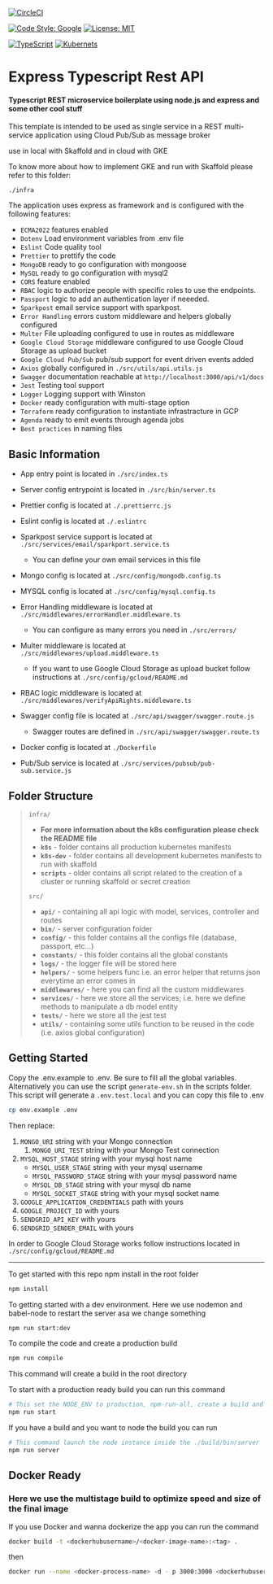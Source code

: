 [![CircleCI](https://dl.circleci.com/status-badge/img/gh/giuseppealbrizio/express-typescript-rest-api/tree/main.svg?style=svg&circle-token=6a866397a72b071d013d7c3fad96847dbb87149f)](https://dl.circleci.com/status-badge/redirect/gh/giuseppealbrizio/express-typescript-rest-api/tree/main)

[![Code Style: Google](https://img.shields.io/badge/code%20style-google-blueviolet.svg)](https://github.com/google/gts)
[![License: MIT](https://img.shields.io/badge/License-MIT-yellow.svg)](https://opensource.org/licenses/MIT)

[![TypeScript](https://img.shields.io/badge/TypeScript-007ACC?style=for-the-badge&logo=typescript&logoColor=white)](https://github.com/Envoy-VC/awesome-badges)
[![Kubernets](https://img.shields.io/badge/kubernetes-%23326ce5.svg?style=for-the-badge&logo=kubernetes&logoColor=white)](https://github.com/Envoy-VC/awesome-badges)

# Express Typescript Rest API

#### Typescript REST microservice boilerplate using node.js and express and some other cool stuff

This template is intended to be used as single service in a REST multi-service application using Cloud Pub/Sub as
message broker

use in local with Skaffold and in cloud with GKE

To know more about how to implement GKE and run with Skaffold please refer to this folder:

`./infra`

The application uses express as framework and is configured with the following features:

- `ECMA2022` features enabled
- `Dotenv` Load environment variables from .env file
- `Eslint` Code quality tool
- `Prettier` to prettify the code
- `MongoDB` ready to go configuration with mongoose
- `MySQL` ready to go configuration with mysql2
- `CORS` feature enabled
- `RBAC` logic to authorize people with specific roles to use the endpoints.
- `Passport` logic to add an authentication layer if neeeded.
- `Sparkpost` email service support with sparkpost.
- `Error Handling` errors custom middleware and helpers globally configured
- `Multer` File uploading configured to use in routes as middleware
- `Google Cloud Storage` middleware configured to use Google Cloud Storage as upload bucket
- `Google Cloud Pub/Sub` pub/sub support for event driven events added
- `Axios` globally configured in `./src/utils/api.utils.js`
- `Swagger` documentation reachable at `http://localhost:3000/api/v1/docs`
- `Jest` Testing tool support
- `Logger` Logging support with Winston
- `Docker` ready configuration with multi-stage option
- `Terraform` ready configuration to instantiate infrastracture in GCP
- `Agenda` ready to emit events through agenda jobs
- `Best practices` in naming files

## Basic Information

- App entry point is located in `./src/index.ts`

- Server config entrypoint is located in `./src/bin/server.ts`

- Prettier config is located at `./.prettierrc.js`

- Eslint config is located at `./.eslintrc`

- Sparkpost service support is located at `./src/services/email/sparkport.service.ts`

  - You can define your own email services in this file

- Mongo config is located at `./src/config/mongodb.config.ts`

- MYSQL config is located at `./src/config/mysql.config.ts`

- Error Handling middleware is located at `./src/middlewares/errorHandler.middleware.ts`

  - You can configure as many errors you need in `./src/errors/`

- Multer middleware is located at `./src/middlewares/upload.middleware.ts`

  - If you want to use Google Cloud Storage as upload bucket follow instructions at `./src/config/gcloud/README.md`

- RBAC logic middleware is located at `./src/middlewares/verifyApiRights.middleware.ts`

- Swagger config file is located at `./src/api/swagger/swagger.route.js`

  - Swagger routes are defined in `./src/api/swagger/swagger.route.ts`

- Docker config is located at `./Dockerfile`

- Pub/Sub service is located at `./src/services/pubsub/pub-sub.service.js`

## Folder Structure

> `infra/`
>
> - **For more information about the k8s configuration please check the README file**
> - **`k8s`** - folder contains all production kubernetes manifests
> - **`k8s-dev`** - folder contains all development kubernetes manifests to run with skaffold
> - **`scripts`** - older contains all script related to the creation of a cluster or running skaffold or secret
>   creation
>
> `src/`
>
> - **`api/`** - containing all api logic with model, services, controller and routes
> - **`bin/`** - server configuration folder
> - **`config/`** - this folder contains all the configs file (database, passport, etc...)
> - **`constants/`** - this folder contains all the global constants
> - **`logs/`** - the logger file will be stored here
> - **`helpers/`** - some helpers func i.e. an error helper that returns json everytime an error comes in
> - **`middlewares/`** - here you can find all the custom middlewares
> - **`services/`** - here we store all the services; i.e. here we define methods to manipulate a db model entity
> - **`tests/`** - here we store all the jest test
> - **`utils/`** - containing some utils function to be reused in the code (i.e. axios global configuration)

## Getting Started

Copy the .env.example to .env. Be sure to fill all the global variables. Alternatively you can use the script `generate-env.sh` in the scripts folder. This script will generate a `.env.test.local` and you can copy this file to .env

```bash
cp env.example .env
```

Then replace:

1. `MONGO_URI` string with your Mongo connection
   1. `MONGO_URI_TEST` string with your Mongo Test connection
2. `MYSQL_HOST_STAGE` string with your mysql host name
   - `MYSQL_USER_STAGE` string with your mysql username
   - `MYSQL_PASSWORD_STAGE` string with your mysql password name
   - `MYSQL_DB_STAGE` string with your mysql db name
   - `MYSQL_SOCKET_STAGE` string with your mysql socket name
3. `GOOGLE_APPLICATION_CREDENTIALS` path with yours
4. `GOOGLE_PROJECT_ID` with yours
5. `SENDGRID_API_KEY` with yours
6. `SENDGRID_SENDER_EMAIL` with yours

In order to Google Cloud Storage works follow instructions located in `./src/config/gcloud/README.md`

---

To get started with this repo npm install in the root folder

```bash
npm install
```

To getting started with a dev environment. Here we use nodemon and babel-node to restart the server asa we change
something

```bash
npm run start:dev
```

To compile the code and create a production build

```bash
npm run compile
```

This command will create a build in the root directory

To start with a production ready build you can run this command

```bash
# This set the NODE_ENV to production, npm-run-all, create a build and run the server command
npm run start
```

If you have a build and you want to node the build you can run

```bash
# This command launch the node instance inside the ./build/bin/server
npm run server
```

## Docker Ready

### Here we use the multistage build to optimize speed and size of the final image

If you use Docker and wanna dockerize the app you can run the command

```bash
docker build -t <dockerhubusername>/<docker-image-name>:<tag> .
```

then

```bash
docker run --name <docker-process-name> -d - p 3000:3000 <dockerhubusername>/<docker-image-name>:<tag>
```
